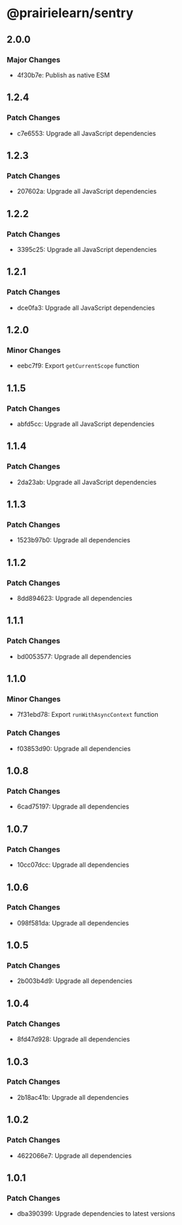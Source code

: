 # @prairielearn/sentry

## 2.0.0

### Major Changes

- 4f30b7e: Publish as native ESM

## 1.2.4

### Patch Changes

- c7e6553: Upgrade all JavaScript dependencies

## 1.2.3

### Patch Changes

- 207602a: Upgrade all JavaScript dependencies

## 1.2.2

### Patch Changes

- 3395c25: Upgrade all JavaScript dependencies

## 1.2.1

### Patch Changes

- dce0fa3: Upgrade all JavaScript dependencies

## 1.2.0

### Minor Changes

- eebc7f9: Export `getCurrentScope` function

## 1.1.5

### Patch Changes

- abfd5cc: Upgrade all JavaScript dependencies

## 1.1.4

### Patch Changes

- 2da23ab: Upgrade all JavaScript dependencies

## 1.1.3

### Patch Changes

- 1523b97b0: Upgrade all dependencies

## 1.1.2

### Patch Changes

- 8dd894623: Upgrade all dependencies

## 1.1.1

### Patch Changes

- bd0053577: Upgrade all dependencies

## 1.1.0

### Minor Changes

- 7f31ebd78: Export `runWithAsyncContext` function

### Patch Changes

- f03853d90: Upgrade all dependencies

## 1.0.8

### Patch Changes

- 6cad75197: Upgrade all dependencies

## 1.0.7

### Patch Changes

- 10cc07dcc: Upgrade all dependencies

## 1.0.6

### Patch Changes

- 098f581da: Upgrade all dependencies

## 1.0.5

### Patch Changes

- 2b003b4d9: Upgrade all dependencies

## 1.0.4

### Patch Changes

- 8fd47d928: Upgrade all dependencies

## 1.0.3

### Patch Changes

- 2b18ac41b: Upgrade all dependencies

## 1.0.2

### Patch Changes

- 4622066e7: Upgrade all dependencies

## 1.0.1

### Patch Changes

- dba390399: Upgrade dependencies to latest versions
